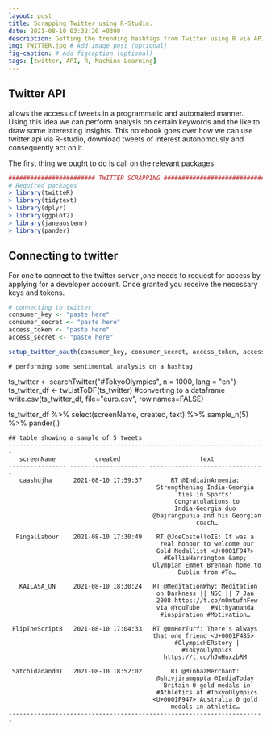```yaml
---
layout: post
title: Scrapping Twitter using R-Studio.
date: 2021-08-10 03:32:20 +0300
description: Getting the trending hashtags from Twitter using R via API. # Add post description (optional)
img: TWITTER.jpg # Add image post (optional)
fig-caption: # Add figcaption (optional)
tags: [twitter, API, R, Machine Learning]
---
```

## Twitter API
allows the access of tweets in a programmatic and automated manner.
Using this idea we can perform analysis on certain keywords and the like to
draw some interesting insights. This notebook goes over how we can use twitter api via R-studio,
download tweets of interest autonomously and consequently act on it.

The first thing we ought to do is call on the relevant packages.
```r
######################## TWITTER SCRAPPING ###################################
# Required packages
> library(twitteR)
> library(tidytext)
> library(dplyr)
> library(ggplot2)
> library(janeaustenr)
> library(pander)
```
## Connecting to twitter
For one to connect to the twitter server ,one needs to request for access by applying for a developer account. Once granted you receive the necessary keys and tokens.
```r
# connecting to twitter
consumer_key <- "paste here"
consumer_secret <- "paste here"
access_token <- "paste here"
access_secret <- "paste here"

setup_twitter_oauth(consumer_key, consumer_secret, access_token, access_secret)
```    
```    
# performing some sentimental analysis on a hashtag
```
   ts_twitter <- searchTwitter("#TokyoOlympics", n = 1000, lang = "en")
   ts_twitter_df <- twListToDF(ts_twitter) #converting to a dataframe
   write.csv(ts_twitter_df, file="euro.csv", row.names=FALSE)

   ts_twitter_df %>% select(screenName, created, text) %>% sample_n(5) %>% pander(.)
```
## table showing a sample of 5 tweets 
-----------------------------------------------------------------------
   screenName           created                      text              
---------------- --------------------- --------------------------------
   caashujha      2021-08-10 17:59:37        RT @IndiainArmenia:       
                                         Strengthening India-Georgia   
                                               ties in Sports:         
                                              Congratulations to       
                                              India-Georgia duo        
                                        @bajrangpunia and his Georgian 
                                                    coach…             

  FingalLabour    2021-08-10 17:30:49    RT @JoeCostelloIE: It was a   
                                          real honour to welcome our   
                                         Gold Medallist <U+0001F947>   
                                           #KellieHarrington &amp;     
                                        Olympian Emmet Brennan home to 
                                               Dublin from #To…        

   KAILASA_UN     2021-08-10 18:30:24   RT @MeditationWhy: Meditation  
                                         on Darkness || NSC || 7 Jan   
                                         2008 https://t.co/m0mtufnFew  
                                         via @YouTube   #Nithyananda   
                                          #inspiration #Motivation…    

 FlipTheScript8   2021-08-10 17:04:33   RT @OnHerTurf: There's always  
                                        that one friend <U+0001F485>   
                                              #OlympicHERstory |       
                                                #TokyoOlympics         
                                           https://t.co/hJwHuxzbRM     

 Satchidanand01   2021-08-10 18:52:02        RT @MinhazMerchant:       
                                         @shivjiramgupta @IndiaToday   
                                           Britain 0 gold medals in    
                                         #Athletics at #TokyoOlympics  
                                        <U+0001F947> Australia 0 gold  
                                             medals in athletic…       
-----------------------------------------------------------------------
